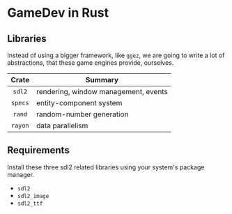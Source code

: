 # GameDev in Rust

## Libraries

Instead of using a bigger framework, like `ggez`, we are going to write a lot
of abstractions, that these game engines provide, ourselves.

|  Crate  | Summary                              |
|:-------:|--------------------------------------|
| `sdl2`  | rendering, window management, events |
| `specs` | entity-component system              |
| `rand`  | random-number generation             |
| `rayon` | data parallelism                     |

## Requirements

Install these three sdl2 related libraries using your system's package manager.

- `sdl2`
- `sdl2_image`
- `sdl2_ttf`

